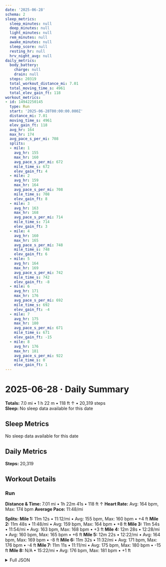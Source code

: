 ```yaml
---
date: '2025-06-28'
schema: 2
sleep_metrics:
  sleep_minutes: null
  deep_minutes: null
  light_minutes: null
  rem_minutes: null
  awake_minutes: null
  sleep_score: null
  resting_hr: null
  hrv_night_avg: null
daily_metrics:
  body_battery:
    charge: null
    drain: null
  steps: 20319
  total_workout_distance_mi: 7.01
  total_moving_time_s: 4961
  total_elev_gain_ft: 118
workout_metrics:
- id: 14942250145
  type: Run
  start: '2025-06-28T00:00:00.000Z'
  distance_mi: 7.01
  moving_time_s: 4961
  elev_gain_ft: 118
  avg_hr: 164
  max_hr: 174
  avg_pace_s_per_mi: 708
  splits:
  - mile: 1
    avg_hr: 155
    max_hr: 160
    avg_pace_s_per_mi: 672
    mile_time_s: 672
    elev_gain_ft: 4
  - mile: 2
    avg_hr: 159
    max_hr: 164
    avg_pace_s_per_mi: 708
    mile_time_s: 708
    elev_gain_ft: 8
  - mile: 3
    avg_hr: 163
    max_hr: 168
    avg_pace_s_per_mi: 714
    mile_time_s: 714
    elev_gain_ft: 3
  - mile: 4
    avg_hr: 160
    max_hr: 165
    avg_pace_s_per_mi: 748
    mile_time_s: 748
    elev_gain_ft: 6
  - mile: 5
    avg_hr: 164
    max_hr: 169
    avg_pace_s_per_mi: 742
    mile_time_s: 742
    elev_gain_ft: -8
  - mile: 6
    avg_hr: 171
    max_hr: 176
    avg_pace_s_per_mi: 692
    mile_time_s: 692
    elev_gain_ft: -4
  - mile: 7
    avg_hr: 175
    max_hr: 180
    avg_pace_s_per_mi: 671
    mile_time_s: 671
    elev_gain_ft: -15
  - mile: 8
    avg_hr: 176
    max_hr: 181
    avg_pace_s_per_mi: 922
    mile_time_s: 0
    elev_gain_ft: 1
---
```

# 2025-06-28 · Daily Summary
**Totals:** 7.0 mi • 1 h 22 m • 118 ft ↑ • 20,319 steps  
**Sleep:** No sleep data available for this date

## Sleep Metrics
No sleep data available for this date

## Daily Metrics
**Steps:** 20,319

## Workout Details
### Run
**Distance & Time:** 7.01 mi • 1h 22m 41s • 118 ft ↑
**Heart Rate:** Avg: 164 bpm, Max: 174 bpm
**Average Pace:** 11:48/mi

**Splits:**
**Mile 1:** 11m 12s • 11:12/mi • Avg: 155 bpm, Max: 160 bpm • +4 ft
**Mile 2:** 11m 48s • 11:48/mi • Avg: 159 bpm, Max: 164 bpm • +8 ft
**Mile 3:** 11m 54s • 11:54/mi • Avg: 163 bpm, Max: 168 bpm • +3 ft
**Mile 4:** 12m 28s • 12:28/mi • Avg: 160 bpm, Max: 165 bpm • +6 ft
**Mile 5:** 12m 22s • 12:22/mi • Avg: 164 bpm, Max: 169 bpm • -8 ft
**Mile 6:** 11m 32s • 11:32/mi • Avg: 171 bpm, Max: 176 bpm • -4 ft
**Mile 7:** 11m 11s • 11:11/mi • Avg: 175 bpm, Max: 180 bpm • -15 ft
**Mile 8:** N/A • 15:22/mi • Avg: 176 bpm, Max: 181 bpm • +1 ft


<details>
<summary>Full JSON</summary>

```json
{
  "date": "2025-06-28",
  "schema": 2,
  "sleep_metrics": {
    "sleep_minutes": null,
    "deep_minutes": null,
    "light_minutes": null,
    "rem_minutes": null,
    "awake_minutes": null,
    "sleep_score": null,
    "resting_hr": null,
    "hrv_night_avg": null
  },
  "daily_metrics": {
    "body_battery": {
      "charge": null,
      "drain": null
    },
    "steps": 20319,
    "total_workout_distance_mi": 7.01,
    "total_moving_time_s": 4961,
    "total_elev_gain_ft": 118
  },
  "workout_metrics": [
    {
      "id": 14942250145,
      "type": "Run",
      "start": "2025-06-28T00:00:00.000Z",
      "distance_mi": 7.01,
      "moving_time_s": 4961,
      "elev_gain_ft": 118,
      "avg_hr": 164,
      "max_hr": 174,
      "avg_pace_s_per_mi": 708,
      "splits": [
        {
          "mile": 1,
          "avg_hr": 155,
          "max_hr": 160,
          "avg_pace_s_per_mi": 672,
          "mile_time_s": 672,
          "elev_gain_ft": 4
        },
        {
          "mile": 2,
          "avg_hr": 159,
          "max_hr": 164,
          "avg_pace_s_per_mi": 708,
          "mile_time_s": 708,
          "elev_gain_ft": 8
        },
        {
          "mile": 3,
          "avg_hr": 163,
          "max_hr": 168,
          "avg_pace_s_per_mi": 714,
          "mile_time_s": 714,
          "elev_gain_ft": 3
        },
        {
          "mile": 4,
          "avg_hr": 160,
          "max_hr": 165,
          "avg_pace_s_per_mi": 748,
          "mile_time_s": 748,
          "elev_gain_ft": 6
        },
        {
          "mile": 5,
          "avg_hr": 164,
          "max_hr": 169,
          "avg_pace_s_per_mi": 742,
          "mile_time_s": 742,
          "elev_gain_ft": -8
        },
        {
          "mile": 6,
          "avg_hr": 171,
          "max_hr": 176,
          "avg_pace_s_per_mi": 692,
          "mile_time_s": 692,
          "elev_gain_ft": -4
        },
        {
          "mile": 7,
          "avg_hr": 175,
          "max_hr": 180,
          "avg_pace_s_per_mi": 671,
          "mile_time_s": 671,
          "elev_gain_ft": -15
        },
        {
          "mile": 8,
          "avg_hr": 176,
          "max_hr": 181,
          "avg_pace_s_per_mi": 922,
          "mile_time_s": 0,
          "elev_gain_ft": 1
        }
      ]
    }
  ]
}
```
</details>
